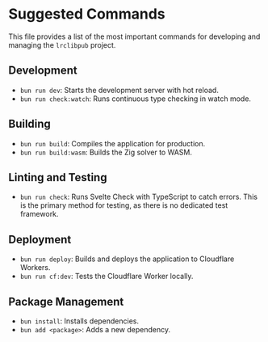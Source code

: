 # Suggested Commands

This file provides a list of the most important commands for developing and managing the `lrclibpub` project.

## Development

- `bun run dev`: Starts the development server with hot reload.
- `bun run check:watch`: Runs continuous type checking in watch mode.

## Building

- `bun run build`: Compiles the application for production.
- `bun run build:wasm`: Builds the Zig solver to WASM.

## Linting and Testing

- `bun run check`: Runs Svelte Check with TypeScript to catch errors. This is the primary method for testing, as there is no dedicated test framework.

## Deployment

- `bun run deploy`: Builds and deploys the application to Cloudflare Workers.
- `bun run cf:dev`: Tests the Cloudflare Worker locally.

## Package Management

- `bun install`: Installs dependencies.
- `bun add <package>`: Adds a new dependency.